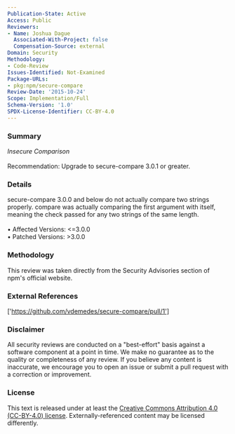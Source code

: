```yaml
---
Publication-State: Active
Access: Public
Reviewers:
- Name: Joshua Dague
  Associated-With-Project: false
  Compensation-Source: external
Domain: Security
Methodology:
- Code-Review
Issues-Identified: Not-Examined
Package-URLs:
- pkg:npm/secure-compare
Review-Date: '2015-10-24'
Scope: Implementation/Full
Schema-Version: '1.0'
SPDX-License-Identifier: CC-BY-4.0
---
```

### Summary
*Insecure Comparison*<br><br>Recommendation: Upgrade to secure-compare 3.0.1 or greater.
### Details
secure-compare 3.0.0 and below do not actually compare two strings properly.   compare was actually comparing the first argument with itself, meaning the check passed for any two strings of the same length.
<br><br>• Affected Versions: <=3.0.0
<br>• Patched Versions: >3.0.0
### Methodology
This review was taken directly from the Security Advisories section of npm's official website.
### External References
['https://github.com/vdemedes/secure-compare/pull/1']
### Disclaimer
All security reviews are conducted on a "best-effort" basis against a software component at a point in time. We make no guarantee as to the quality or completeness of any review. If you believe any content is inaccurate, we encourage you to open an issue or submit a pull request with a correction or improvement.
### License
This text is released under at least the [Creative Commons Attribution 4.0 (CC-BY-4.0) license](https://creativecommons.org/licenses/by/4.0/legalcode.txt). Externally-referenced content may be licensed differently.
